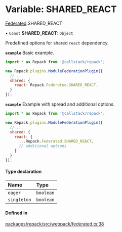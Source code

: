 # Variable: SHARED\_REACT

[Federated](../modules/Federated.md).SHARED_REACT

• `Const` **SHARED\_REACT**: `Object`

Predefined options for shared `react` dependency.

**`example`** Basic example.
```js
import * as Repack from '@callstack/repack';

new Repack.plugins.ModuleFederationPlugin({
  // ...
  shared: {
    react: Repack.Federated.SHARED_REACT,
  }
});
```

**`example`** Example with spread and additional options.
```js
import * as Repack from '@callstack/repack';

new Repack.plugins.ModuleFederationPlugin({
  // ...
  shared: {
    react: {
      ...Repack.Federated.SHARED_REACT,
      // additional options
    }
  }
});
```

#### Type declaration

| Name | Type |
| :------ | :------ |
| `eager` | `boolean` |
| `singleton` | `boolean` |

#### Defined in

[packages/repack/src/webpack/federated.ts:38](https://github.com/callstack/repack/blob/1d9a1bb/packages/repack/src/webpack/federated.ts#L38)
